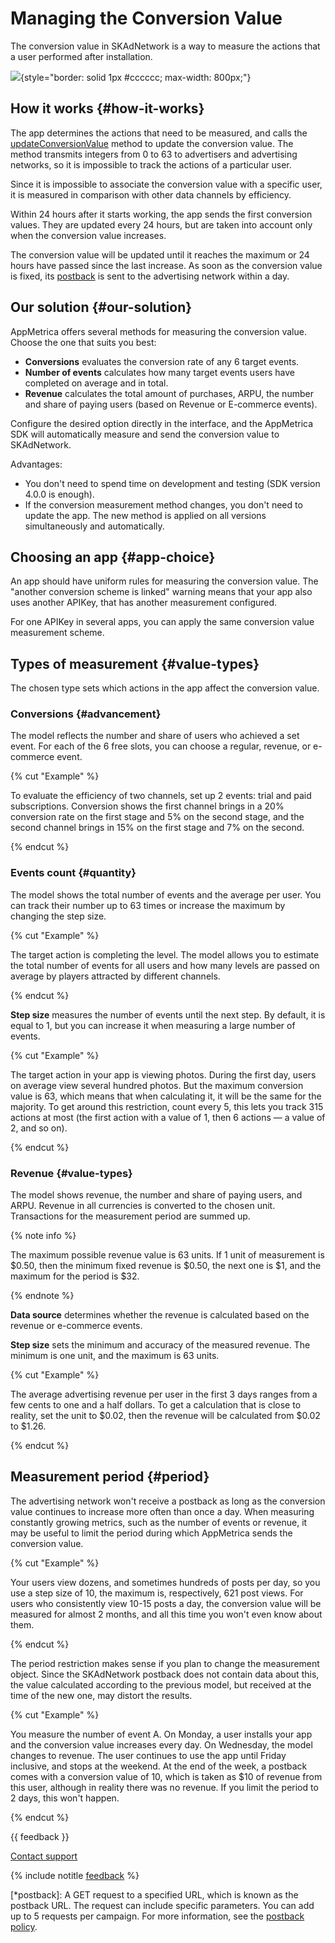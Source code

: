 # Managing the Conversion Value

The conversion value in SKAdNetwork is a way to measure the actions that a user performed after installation.

![](https://yastatic.net/s3/doc-binary/src/dev/appmetrica/{{locale}}/images/mobile-tracking/conversion-value-path.png){style="border: solid 1px #cccccc; max-width: 800px;"}

## How it works {#how-it-works}

The app determines the actions that need to be measured, and calls the  [updateConversionValue](https://developer.apple.com/documentation/storekit/skadnetwork/3566697-updateconversionvalue) method to update the conversion value. The method transmits integers from 0 to 63 to advertisers and advertising networks, so it is impossible to track the actions of a particular user.

Since it is impossible to associate the conversion value with a specific user, it is measured in comparison with other data channels by efficiency.

Within 24 hours after it starts working, the app sends the first conversion values. They are updated every 24 hours, but are taken into account only when the conversion value increases.

The conversion value will be updated until it reaches the maximum or 24 hours have passed since the last increase. As soon as the conversion value is fixed, its [postback](*postback) is sent to the advertising network within a day.

## Our solution {#our-solution}

AppMetrica offers several methods for measuring the conversion value. Choose the one that suits you best:

- **Conversions** evaluates the conversion rate of any 6 target events.
- **Number of events** calculates how many target events users have completed on average and in total.
- **Revenue** calculates the total amount of purchases, ARPU, the number and share of paying users (based on Revenue or E-commerce events).

Configure the desired option directly in the interface, and the AppMetrica SDK will automatically measure and send the conversion value to SKAdNetwork.

Advantages:

- You don't need to spend time on development and testing (SDK version 4.0.0 is enough).
- If the conversion measurement method changes, you don't need to update the app. The new method is applied on all versions simultaneously and automatically.

## Choosing an app {#app-choice}

An app should have uniform rules for measuring the conversion value. The "another conversion scheme is linked" warning means that your app also uses another APIKey, that has another measurement configured.

For one APIKey in several apps, you can apply the same conversion value measurement scheme.

## Types of measurement {#value-types}

The chosen type sets which actions in the app affect the conversion value.

### Conversions {#advancement}

The model reflects the number and share of users who achieved a set event. For each of the 6 free slots, you can choose a regular, revenue, or e-commerce event.

{% cut "Example" %}

To evaluate the efficiency of two channels, set up 2 events: trial and paid subscriptions. Conversion shows the first channel brings in a 20% conversion rate on the first stage and 5% on the second stage, and the second channel brings in 15% on the first stage and 7% on the second.

{% endcut %}

### Events count {#quantity}

The model shows the total number of events and the average per user. You can track their number up to 63 times or increase the maximum by changing the step size.

{% cut "Example" %}

The target action is completing the level. The model allows you to estimate the total number of events for all users and how many levels are passed on average by players attracted by different channels.

{% endcut %}

**Step size** measures the number of events until the next step. By default, it is equal to 1, but you can increase it when measuring a large number of events.

{% cut "Example" %}

The target action in your app is viewing photos. During the first day, users on average view several hundred photos. But the maximum conversion value is 63, which means that when calculating it, it will be the same for the majority. To get around this restriction, count every 5, this lets you track 315 actions at most (the first action with a value of 1, then 6 actions — a value of 2, and so on).

{% endcut %}

### Revenue {#value-types}

The model shows revenue, the number and share of paying users, and ARPU. Revenue in all currencies is converted to the chosen unit. Transactions for the measurement period are summed up.

{% note info %}

The maximum possible revenue value is 63 units. If 1 unit of measurement is $0.50, then the minimum fixed revenue is $0.50, the next one is $1, and the maximum for the period is $32.

{% endnote %}

**Data source** determines whether the revenue is calculated based on the revenue or e-commerce events.

**Step size** sets the minimum and accuracy of the measured revenue. The minimum is one unit, and the maximum is 63 units.

{% cut "Example" %}

The average advertising revenue per user in the first 3 days ranges from a few cents to one and a half dollars. To get a calculation that is close to reality, set the unit to $0.02, then the revenue will be calculated from $0.02 to $1.26.

{% endcut %}

## Measurement period {#period}

The advertising network won't receive a postback as long as the conversion value continues to increase more often than once a day. When measuring constantly growing metrics, such as the number of events or revenue, it may be useful to limit the period during which AppMetrica sends the conversion value.

{% cut "Example" %}

Your users view dozens, and sometimes hundreds of posts per day, so you use a step size of 10, the maximum is, respectively, 621 post views. For users who consistently view 10-15 posts a day, the conversion value will be measured for almost 2 months, and all this time you won't even know about them.

{% endcut %}

The period restriction makes sense if you plan to change the measurement object. Since the SKAdNetwork postback does not contain data about this, the value calculated according to the previous model, but received at the time of the new one, may distort the results.

{% cut "Example" %}

You measure the number of event A. On Monday, a user installs your app and the conversion value increases every day. On Wednesday, the model changes to revenue. The user continues to use the app until Friday inclusive, and stops at the  weekend. At the end of the week, a postback comes with a conversion value of 10, which is taken as $10 of revenue from this user, although in reality there was no revenue. If you limit the period to 2 days, this won't happen.

{% endcut %}

{{ feedback }}

<a href="../troubleshooting/feedback-new">
  <span class="button">Contact support</span>
</a>

{% include notitle [feedback](../_includes/feedback-button.md) %}

[*postback]: A GET request to a specified URL, which is known as the postback URL. The request can include specific parameters. You can add up to 5 requests per campaign. For more information, see the [postback policy](policy.md).
